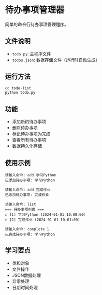 # 待办事项管理器

简单的命令行待办事项管理程序。

## 文件说明

- `todo.py`: 主程序文件
- `todos.json`: 数据存储文件（运行时自动生成）

## 运行方法

```bash
cd todo-list
python todo.py
```

## 功能

- 添加新的待办事项
- 删除待办事项
- 标记待办事项为完成
- 查看所有待办事项
- 数据持久化存储

## 使用示例

```
请输入命令: add 学习Python
已添加待办事项: 学习Python

请输入命令: add 完成作业
已添加待办事项: 完成作业

请输入命令: list
=== 待办事项列表 ===
○ [1] 学习Python (2024-01-01 10:00:00)
○ [2] 完成作业 (2024-01-01 10:01:00)

请输入命令: complete 1
已完成待办事项: 学习Python
```

## 学习要点

- 类和对象
- 文件操作
- JSON数据处理
- 异常处理
- 日期时间处理